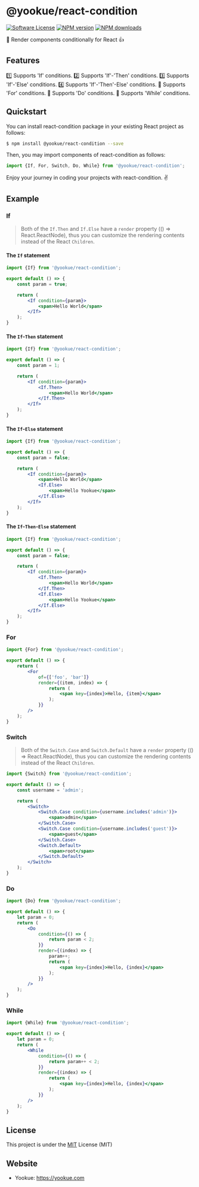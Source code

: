 # @yookue/react-condition

[![Software License](https://img.shields.io/badge/license-MIT-brightgreen.svg?style=flat)](LICENSE.txt)
[![NPM version](https://img.shields.io/npm/v/@yookue/react-condition.svg?style=flat)](https://npmjs.org/package/@yookue/react-condition)
[![NPM downloads](http://img.shields.io/npm/dm/@yookue/react-condition.svg?style=flat)](https://npmjs.org/package/@yookue/react-condition)

🏅 Render components conditionally for React 👍

## Features

1️⃣ Supports 'If' conditions.
2️⃣ Supports 'If'-'Then' conditions.
3️⃣ Supports 'If'-'Else' conditions.
4️⃣ Supports 'If'-'Then'-Else' conditions.
🔁 Supports 'For' conditions.
🔁 Supports 'Do' conditions.
🔁 Supports 'While' conditions.

## Quickstart

You can install react-condition package in your existing React project as follows:

```bash
$ npm install @yookue/react-condition --save
```

Then, you may import components of react-condition as follows:

```jsx | pure
import {If, For, Switch, Do, While} from '@yookue/react-condition';
```

Enjoy your journey in coding your projects with react-condition. ✌️

## Example

### If

> Both of the `If.Then` and `If.Else` have a `render` property (() => React.ReactNode), thus you can customize the rendering contents instead of the React `Children`.

#### The `If` statement

```jsx | pure
import {If} from '@yookue/react-condition';

export default () => {
    const param = true;

    return (
        <If condition={param}>
            <span>Hello World</span>
        </If>
    );
}
```

#### The `If`-`Then` statement

```jsx | pure
import {If} from '@yookue/react-condition';

export default () => {
    const param = 1;

    return (
        <If condition={param}>
            <If.Then>
                <span>Hello World</span>
            </If.Then>
        </If>
    );
}
```

#### The `If`-`Else` statement

```jsx | pure
import {If} from '@yookue/react-condition';

export default () => {
    const param = false;

    return (
        <If condition={param}>
            <span>Hello World</span>
            <If.Else>
                <span>Hello Yookue</span>
            </If.Else>
        </If>
    );
}
```

#### The `If`-`Then`-`Else` statement

```jsx | pure
import {If} from '@yookue/react-condition';

export default () => {
    const param = false;

    return (
        <If condition={param}>
            <If.Then>
                <span>Hello World</span>
            </If.Then>
            <If.Else>
                <span>Hello Yookue</span>
            </If.Else>
        </If>
    );
}
```

### For

```jsx | pure
import {For} from '@yookue/react-condition';

export default () => {
    return (
        <For
            of={['foo', 'bar']}
            render={(item, index) => {
                return (
                    <span key={index}>Hello, {item}</span>
                );
            }}
        />
    );
}
```

### Switch

> Both of the `Switch.Case` and `Switch.Default` have a `render` property (() => React.ReactNode), thus you can customize the rendering contents instead of the React `Children`.

```jsx | pure
import {Switch} from '@yookue/react-condition';

export default () => {
    const username = 'admin';

    return (
        <Switch>
            <Switch.Case condition={username.includes('admin')}>
                <span>admin</span>
            </Switch.Case>
            <Switch.Case condition={username.includes('guest')}>
                <span>guest</span>
            </Switch.Case>
            <Switch.Default>
                <span>root</span>
            </Switch.Default>
        </Switch>
    );
}
```

### Do

```jsx | pure
import {Do} from '@yookue/react-condition';

export default () => {
    let param = 0;
    return (
        <Do
            condition={() => {
                return param < 2;
            }}
            render={(index) => {
                param++;
                return (
                    <span key={index}>Hello, {index}</span>
                );
            }}
        />
    );
}
```

### While

```jsx | pure
import {While} from '@yookue/react-condition';

export default () => {
    let param = 0;
    return (
        <While
            condition={() => {
                return param++ < 2;
            }}
            render={(index) => {
                return (
                    <span key={index}>Hello, {index}</span>
                );
            }}
        />
    );
}
```

## License

This project is under the [MIT](https://mit-license.org/) License (MIT)

## Website

- Yookue: https://yookue.com
